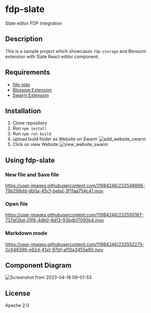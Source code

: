 # fdp-slate

Slate editor FDP integration


## Description

This is a sample project which showcases `fdp-storage` and Blossom extension with Slate React editor component.

## Requirements

-   [fdp-play](https://github.com/fairDataSociety/fdp-play)
-   [Blossom Extension](https://github.com/fairDataSociety/blossom)
-   [Swarm Extension](https://chrome.google.com/webstore/detail/ethereum-swarm-extension/afpgelfcknfbbfnipnomfdbbnbbemnia)

## Installation

1. Clone repository
2. Run `npm install`
3. Run `npm run build`
4. upload build folder as Website on Swarm
   ![add_website_swarm](https://user-images.githubusercontent.com/11984246/232548763-c8d9f9ef-8b3b-4abe-bcda-f47e5281ab55.png)
5. Click on view Website
   ![view_website_swarm](https://user-images.githubusercontent.com/11984246/232548858-019a8c29-ad0c-4327-a3f6-2f2842c367b9.png)

## Using fdp-slate

### New file and Save file
https://user-images.githubusercontent.com/11984246/232548666-79b299dd-db0a-45c1-bebd-3f11aa754c41.mov

### Open file
https://user-images.githubusercontent.com/11984246/232550187-737af2bd-01f8-4db0-8d13-93bdb17093b4.mov

### Markdown mode
https://user-images.githubusercontent.com/11984246/232552275-2c046398-e62d-41a1-97bf-af10a3455a90.mov



## Component Diagram
![Screenshot from 2023-04-18 09-01-53](https://user-images.githubusercontent.com/1248071/232802205-6c1798ee-6fa6-4083-923b-a5766f56537c.png)

## License

Apache 2.0
